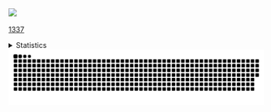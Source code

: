 <img src="https://komarev.com/ghpvc/?username=RadonCoding&label=Visitor%20count&style=for-the-badge&color=FA6B94"/>

[1337](https://radoncoding.github.io/)

<details>
<summary>Statistics</summary>
<div style="display: flex; flex-direction: column; align-items: center; gap: 0.25rem;">
  <img src="https://github-readme-stats.vercel.app/api?username=RadonCoding&theme=dracula&show_icons=true&hide_border=true&count_private=true" style="width: 25rem;"/>
  <img src="https://github-readme-streak-stats.herokuapp.com/?user=RadonCoding&theme=dracula&hide_border=true" style="width: 25rem;"/>
  <img src="https://github-readme-stats.vercel.app/api/top-langs/?username=RadonCoding&theme=dracula&show_icons=true&hide_border=true&layout=compact" style="width: 25rem;"/>
</div>
</details>

<img src="https://raw.githubusercontent.com/RadonCoding/RadonCoding/output/github-contribution-grid-snake-dark.svg#gh-dark-mode-only"/>
